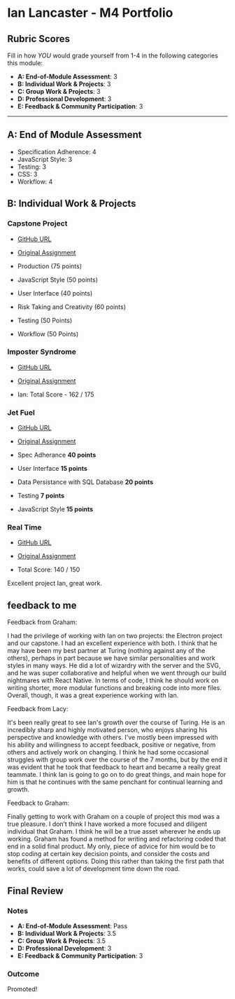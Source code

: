 # Ian Lancaster - M4 Portfolio

## Rubric Scores

Fill in how *YOU* would grade yourself from 1-4 in the following categories this module:

* **A: End-of-Module Assessment**: 3
* **B: Individual Work & Projects**: 3
* **C: Group Work & Projects**: 3
* **D: Professional Development**: 3
* **E: Feedback & Community Participation**: 3

-----------------------

## A: End of Module Assessment

* Specification Adherence: 4
* JavaScript Style: 3
* Testing: 3
* CSS: 3
* Workflow: 4


## B: Individual Work & Projects

### Capstone Project

* [GitHub URL](https://github.com/ianlancaster/we-the-people-native)
* [Original Assignment](http://frontend.turing.io/projects/capstone.html)


* Production (75 points)
* JavaScript Style (50 points)
* User Interface (40 points)
* Risk Taking and Creativity (60 points)
* Testing (50 Points)
* Workflow (50 Points)

### Imposter Syndrome

* [GitHub URL](https://github.com/gness1804/fired-up)
* [Original Assignment](http://frontend.turing.io/projects/imposter-syndrome.html)

* Ian: Total Score -  162 / 175


### Jet Fuel

* [GitHub URL](https://github.com/hilarylewis92/jetFuel)
* [Original Assignment](http://frontend.turing.io/projects/jet-fuel.html)


* Spec Adherance **40 points**  
* User Interface **15 points**  
* Data Persistance with SQL Database **20 points**  
* Testing **7 points**   
* JavaScript Style **15 points**


### Real Time

* [GitHub URL](https://github.com/ianlancaster/real-time-polling)
* [Original Assignment](http://frontend.turing.io/projects/real-time.html)

* Total Score: 140 / 150

Excellent project Ian, great work.

## feedback to me

Feedback from Graham:

I had the privilege of working with Ian on two projects: the Electron project and our capstone. I had an excellent experience with both. I think that he may have been my best partner at Turing (nothing against any of the others), perhaps in part because we have similar personalities and work styles in many ways. He did a lot of wizardry with the server and the SVG, and he was super collaborative and helpful when we went through our build nightmares with React Native. In terms of code, I think he should work on writing shorter, more modular functions and breaking code into more files. Overall, though, it was a great experience working with Ian.

Feedback from Lacy:

It's been really great to see Ian's growth over the course of Turing. He is an incredibly sharp and highly motivated person, who enjoys sharing his perspective and knowledge with others. I've mostly been impressed with his ability and willingness to accept feedback, positive or negative, from others and actively work on changing. I think he had some occasional struggles with group work over the course of the 7 months, but by the end it was evident that he took that feedback to heart and became a really great teammate. I think Ian is going to go on to do great things, and main hope for him is that he continues with the same penchant for continual learning and growth.


Feedback to Graham:

Finally getting to work with Graham on a couple of project this mod was a true pleasure. I don’t think I have worked a more focused and diligent individual that Graham. I think he will be a true asset wherever he ends up working. Graham has found a method for writing and refactoring coded that end in a solid final product. My only, piece of advice for him would be to stop coding at certain key decision points, and consider the costs and benefits of different options. Doing this rather than taking the first path that works, could save a lot of development time down the road.

## Final Review

### Notes

* **A: End-of-Module Assessment**: Pass
* **B: Individual Work & Projects**: 3.5
* **C: Group Work & Projects**: 3.5 
* **D: Professional Development**: 3
* **E: Feedback & Community Participation**: 3

### Outcome

Promoted!

